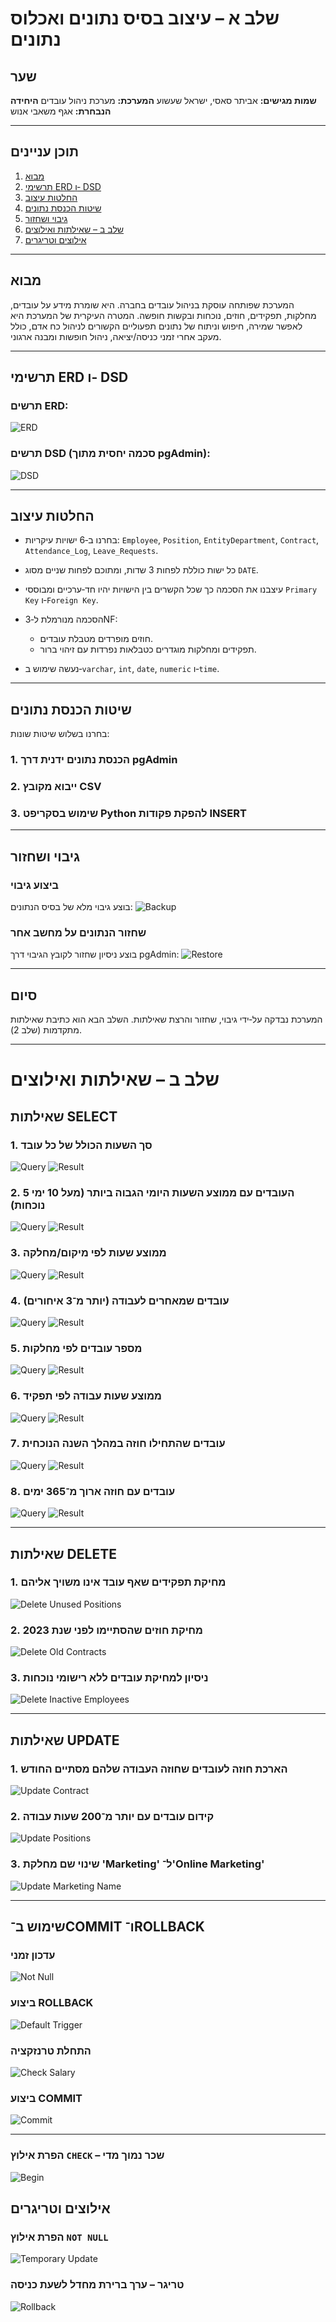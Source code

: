 # שלב א – עיצוב בסיס נתונים ואכלוס נתונים

## שער

**שמות מגישים:** אביתר סאסי, ישראל שעשוע
**המערכת:** מערכת ניהול עובדים
**היחידה הנבחרת:** אגף משאבי אנוש

---

## תוכן עניינים

1. [מבוא](#מבוא)
2. [תרשימי ERD ו‏‐ DSD](#תרשימי-erd-ו‏‐-dsd)
3. [החלטות עיצוב](#החלטות-עיצוב)
4. [שיטות הכנסת נתונים](#שיטות-הכנסת-נתונים)
5. [גיבוי ושחזור](#גיבוי-ושחזור)
6. [שלב ב – שאילתות ואילוצים](#שלב-ב--שאילתות-ואילוצים)
7. [אילוצים וטריגרים](#אילוצים-וטריגרים)

---

## מבוא

המערכת שפותחה עוסקת בניהול עובדים בחברה. היא שומרת מידע על עובדים, מחלקות, תפקידים, חוזים, נוכחות ובקשות חופשה.
המטרה העיקרית של המערכת היא לאפשר שמירה, חיפוש וניתוח של נתונים תפעוליים הקשורים לניהול כח אדם, כולל מעקב אחרי זמני כניסה/יציאה, ניהול חופשות ומבנה ארגוני.

---

## תרשימי ERD ו‏‐ DSD

### תרשים ERD:

![ERD](images/erd.png)

### תרשים DSD (סכמה יחסית מתוך pgAdmin):

![DSD](images/dsd.png)

---

## החלטות עיצוב

* בחרנו ב‏‐6 ישויות עיקריות: `Employee`, `Position`, `EntityDepartment`, `Contract`, `Attendance_Log`, `Leave_Requests`.
* כל ישות כוללת לפחות 3 שדות, ומתוכם לפחות שניים מסוג `DATE`.
* עיצבנו את הסכמה כך שכל הקשרים בין הישויות יהיו חד‏‐ערכיים ומבוססי `Primary Key` ו‏‐`Foreign Key`.
* הסכמה מנורמלת ל‏‐3NF:

  * חוזים מופרדים מטבלת עובדים.
  * תפקידים ומחלקות מוגדרים כטבלאות נפרדות עם זיהוי ברור.
* נעשה שימוש ב‏‐`varchar`, `int`, `date`, `numeric` ו‏‐`time`.

---

## שיטות הכנסת נתונים

בחרנו בשלוש שיטות שונות:

### 1. הכנסת נתונים ידנית דרך pgAdmin

### 2. ייבוא מקובץ CSV

### 3. שימוש בסקריפט Python להפקת פקודות INSERT

---

## גיבוי ושחזור

### ביצוע גיבוי

בוצע גיבוי מלא של בסיס הנתונים:
![Backup](images/backup.png)

### שחזור הנתונים על מחשב אחר

בוצע ניסיון שחזור לקובץ הגיבוי דרך pgAdmin:
![Restore](images/restore.png)

---

## סיום

המערכת נבדקה על‏‐ידי גיבוי, שחזור והרצת שאילתות.
השלב הבא הוא כתיבת שאילתות מתקדמות (שלב 2).

---

# שלב ב – שאילתות ואילוצים

## שאילתות SELECT

### 1. סך השעות הכולל של כל עובד

![Query](uploads/photo_2025-05-12_14-34-09.jpg)
![Result](uploads/photo_2025-05-12_14-34-22.jpg)

### 2. 5 העובדים עם ממוצע השעות היומי הגבוה ביותר (מעל 10 ימי נוכחות)

![Query](uploads/photo_2025-05-12_14-33-43.jpg)
![Result](uploads/photo_2025-05-12_14-33-52.jpg)

### 3. ממוצע שעות לפי מיקום/מחלקה

![Query](uploads/photo_2025-05-12_14-33-13.jpg)
![Result](uploads/photo_2025-05-12_14-33-21.jpg)

### 4. עובדים שמאחרים לעבודה (יותר מ־3 איחורים)

![Query](uploads/photo_2025-05-12_14-32-42.jpg)
![Result](uploads/photo_2025-05-12_14-32-57.jpg)

### 5. מספר עובדים לפי מחלקות

![Query](uploads/photo_2025-05-12_14-32-03.jpg)
![Result](uploads/photo_2025-05-12_14-32-13.jpg)

### 6. ממוצע שעות עבודה לפי תפקיד

![Query](uploads/photo_2025-05-12_14-30-30.jpg)
![Result](uploads/photo_2025-05-12_14-30-41.jpg)

### 7. עובדים שהתחילו חוזה במהלך השנה הנוכחית

![Query](uploads/photo_2025-05-12_14-29-37.jpg)
![Result](uploads/photo_2025-05-12_14-29-53.jpg)

### 8. עובדים עם חוזה ארוך מ־365 ימים

![Query](uploads/photo_2025-05-12_14-31-29.jpg)
![Result](uploads/photo_2025-05-12_14-31-43.jpg)

---

## שאילתות DELETE

### 1. מחיקת תפקידים שאף עובד אינו משויך אליהם

![Delete Unused Positions](uploads/photo_2025-05-12_14-57-38.jpg)

### 2. מחיקת חוזים שהסתיימו לפני שנת 2023

![Delete Old Contracts](uploads/photo_2025-05-12_14-57-08.jpg)

### 3. ניסיון למחיקת עובדים ללא רישומי נוכחות

![Delete Inactive Employees](uploads/photo_2025-05-12_14-58-00.jpg)

---

## שאילתות UPDATE

### 1. הארכת חוזה לעובדים שחוזה העבודה שלהם מסתיים החודש

![Update Contract](uploads/photo_2025-05-12_14-35-37.jpg)

### 2. קידום עובדים עם יותר מ־200 שעות עבודה

![Update Positions](uploads/photo_2025-05-12_14-51-36.jpg)

### 3. שינוי שם מחלקת 'Marketing' ל־'Online Marketing'

![Update Marketing Name](uploads/photo_2025-05-12_14-36-40.jpg)

---

## שימוש ב־COMMIT ו־ROLLBACK

### עדכון זמני


![Not Null](uploads/photo_5_2025-05-13_13-09-44.jpg)

### ביצוע ROLLBACK


![Default Trigger](uploads/photo_1_2025-05-13_13-09-44.jpg)

### התחלת טרנזקציה


![Check Salary](uploads/photo_9_2025-05-13_13-09-44.jpg)

### ביצוע COMMIT


![Commit](uploads/photo_8_2025-05-13_13-09-44.jpg)

---


### הפרת אילוץ `CHECK` – שכר נמוך מדי

![Begin](uploads/photo_7_2025-05-13_13-09-44.jpg)



## אילוצים וטריגרים

### הפרת אילוץ `NOT NULL`

![Temporary Update](uploads/photo_6_2025-05-13_13-09-44.jpg)


### טריגר – ערך ברירת מחדל לשעת כניסה


![Rollback](uploads/photo_4_2025-05-13_13-09-44.jpg)
